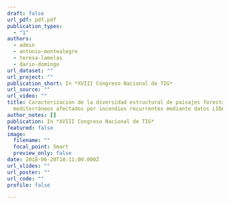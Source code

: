 ```yaml
---
draft: false
url_pdf: pdf.pdf
publication_types:
  - "1"
authors:
  - admin
  - antonio-montealegre
  - teresa-lamelas
  - dario-domingo
url_dataset: ""
url_project: ""
publication_short: In *XVIII Congreso Nacional de TIG*
url_source: ""
url_video: ""
title: Caracterización de la diversidad estructural de paisajes forestales
  mediterráneos afectados por incendios recurrentes mediante datos LIDAR-PNOA
author_notes: []
publication: In *XVIII Congreso Nacional de TIG*
featured: false
image:
  filename: ""
  focal_point: Smart
  preview_only: false
date: 2018-06-20T18:11:00.000Z
url_slides: ""
url_poster: ""
url_code: ""
profile: false

---
```

